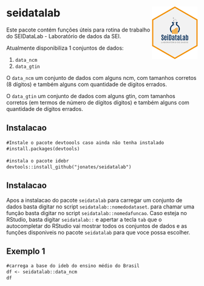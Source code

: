 # seidatalab <a href='https://seidatalab.github.io/'><img src="https://raw.githubusercontent.com/jonates/seidatalab/main/seidatalab_hexagonal_stick.png" align="right" width="120.216" height="139"/></a>

Este pacote contém funções úteis para rotina de trabalho do SEIDataLab - Laboratório de dados da SEI.

Atualmente disponibiliza 1 conjuntos de dados:

1.  `data_ncm`
1.  `data_gtin`

O `data_ncm` um conjunto de dados com alguns ncm, com tamanhos corretos (8 dígitos) e também alguns com quantidade de dígitos errados.

O `data_gtin` um conjunto de dados com alguns gtin, com tamanhos corretos (em termos de número de dígitos dígitos) e também alguns com quantidade de dígitos errados.

## Instalacao

``` {.r}
#Instale o pacote devtoools caso ainda não tenha instalado
#install.packages(devtools)

#instala o pacote idebr
devtools::install_github("jonates/seidatalab")
```
## Instalacao
Apos a instalacao do pacote `seidatalab` para carregar um conjunto de dados basta digitar no script `seidatalab::nomedodataset`. para chamar uma função basta digitar no script `seidatalab::nomedafuncao`. Caso esteja no RStudio, basta digitar `seidatalab::` e apertar a tecla `tab` que o autocompletar do RStudio vai mostrar todos os conjuntos de dados e as funções disponiveis no pacote `seidatalab` para que voce possa escolher.

## Exemplo 1

``` {.r}
#carrega a base do ideb do ensino médio do Brasil
df <- seidatalab::data_ncm
df
```
